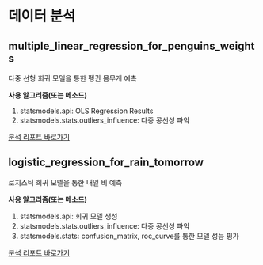 # 데이터 분석
## multiple_linear_regression_for_penguins_weights
다중 선형 회귀 모델을 통한 펭귄 몸무게 예측  

**사용 알고리즘(또는 메소드)**
1. statsmodels.api: OLS Regression Results
2. statsmodels.stats.outliers_influence: 다중 공선성 파악  

[분석 리포트 바로가기](https://data-analysis-by-jiu.notion.site/c09d808fb73c45df8e0cd20a1b65e87a?pvs=4)  
  
  
## logistic_regression_for_rain_tomorrow
로지스틱 회귀 모델을 통한 내일 비 예측  

**사용 알고리즘(또는 메소드)**
1. statsmodels.api: 회귀 모델 생성  
2. statsmodels.stats.outliers_influence: 다중 공선성 파악
3. statsmodels.stats: confusion_matrix, roc_curve를 통한 모델 성능 평가


 [분석 리포트 바로가기](https://data-analysis-by-jiu.notion.site/2067916f0c6d4068870dd6af3205c546?pvs=4)  
